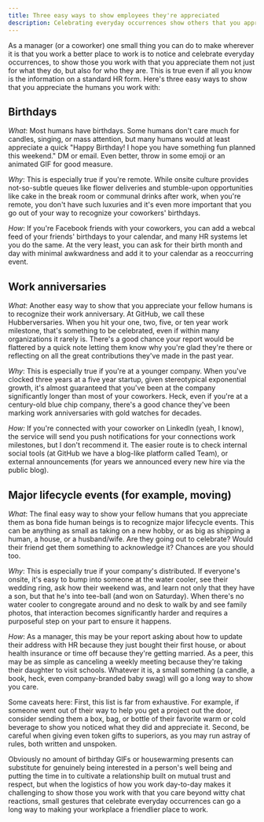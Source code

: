 ```yaml
---
title: Three easy ways to show employees they're appreciated
description: Celebrating everyday occurrences show others that you appreciate them as individuals and makes your workplace a better place to work
---
```


As a manager (or a coworker) one small thing you can do to make wherever it is that you work a better place to work is to notice and celebrate everyday occurrences, to show those you work with that you appreciate them not just for what they do, but also for who they are. This is true even if all you know is the information on a standard HR form. Here's three easy ways to show that you appreciate the humans you work with:

## Birthdays

*What*: Most humans have birthdays. Some humans don't care much for candles, singing, or mass attention, but many humans would at least appreciate a quick "Happy Birthday! I hope you have something fun planned this weekend." DM or email. Even better, throw in some emoji or an animated GIF for good measure.

*Why*: This is especially true if you're remote. While onsite culture provides not-so-subtle queues like flower deliveries and stumble-upon opportunities like cake in the break room or communal drinks after work, when you're remote, you don't have such luxuries and it's even more important that you go out of your way to recognize your coworkers' birthdays.

*How*: If you're Facebook friends with your coworkers, you can add a webcal feed of your friends' birthdays to your calendar, and many HR systems let you do the same. At the very least, you can ask for their birth month and day with minimal awkwardness and add it to your calendar as a reoccurring event.

## Work anniversaries

*What*: Another easy way to show that you appreciate your fellow humans is to recognize their work anniversary. At GitHub, we call these Hubberversaries. When you hit your one, two, five, or ten year work milestone, that's something to be celebrated, even if within many organizations it rarely is. There's a good chance your report would be flattered by a quick note letting them know why you're glad they're there or reflecting on all the great contributions they've made in the past year.

*Why*: This is especially true if you're at a younger company. When you've clocked three years at a five year startup, given stereotypical exponential growth, it's almost guaranteed that you've been at the company significantly longer than most of your coworkers. Heck, even if you're at a century-old blue chip company, there's a good chance they've been marking work anniversaries with gold watches for decades.

*How:* If you're connected with your coworker on LinkedIn (yeah, I know), the service will send you push notifications for your connections work milestones, but I don't recommend it. The easier route is to check internal social tools (at GitHub we have a blog-like platform called Team), or external announcements (for years we announced every new hire via the public blog).

## Major lifecycle events (for example, moving)

*What*: The final easy way to show your fellow humans that you appreciate them as bona fide human beings is to recognize major lifecycle events. This can be anything as small as taking on a new hobby, or as big as shipping a human, a house, or a husband/wife. Are they going out to celebrate? Would their friend get them something to acknowledge it? Chances are you should too.

*Why*: This is especially true if your company's distributed. If everyone's onsite, it's easy to bump into someone at the water cooler, see their wedding ring, ask how their weekend was, and learn not only that they have a son, but that he's into tee-ball (and won on Saturday). When there's no water cooler to congregate around and no desk to walk by and see family photos, that interaction becomes significantly harder and requires a purposeful step on your part to ensure it happens.

*How*: As a manager, this may be your report asking about how to update their address with HR because they just bought their first house, or about health insurance or time off because they're getting married. As a peer, this may be as simple as canceling a weekly meeting because they're taking their daughter to visit schools. Whatever it is, a small something (a candle, a book, heck, even company-branded baby swag) will go a long way to show you care.

Some caveats here: First, this list is far from exhaustive. For example, if someone went out of their way to help you get a project out the door, consider sending them a box, bag, or bottle of their favorite warm or cold beverage to show you noticed what they did and appreciate it. Second, be careful when giving even token gifts to superiors, as you may run astray of rules, both written and unspoken.

Obviously no amount of birthday GIFs or housewarming presents can substitute for genuinely being interested in a person's well being and putting the time in to cultivate a relationship built on mutual trust and respect, but when the logistics of how you work day-to-day makes it challenging to show those you work with that you care beyond witty chat reactions, small gestures that celebrate everyday occurrences can go a long way to making your workplace a friendlier place to work.
